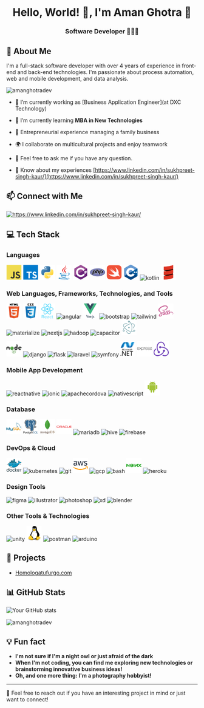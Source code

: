 <h1 align="center">Hello, World! 👋, I'm Aman Ghotra 🌟</h1>
<h3 align="center">Software Developer 👨🏻‍💻 </h3>

## 🚀 About Me

I'm a full-stack software developer with over 4 years of experience in front-end and back-end technologies. I'm passionate about process automation, web and mobile development, and data analysis.

<p align="left"> <img src="https://komarev.com/ghpvc/?username=amanghotradev&label=Profile%20views&color=0e75b6&style=flat" alt="amanghotradev" /> </p>

- 🔭 I’m currently working as [Business Application Engineer](at DXC Technology)

- 🌱 I’m currently learning **MBA in New Technologies**

- 💼 Entrepreneurial experience managing a family business

- 🌍 I collaborate on multicultural projects and enjoy teamwork

- 💬 Feel free to ask me if you have any question.

- 📄 Know about my experiences [https://www.linkedin.com/in/sukhpreet-singh-kaur/](https://www.linkedin.com/in/sukhpreet-singh-kaur/)

## 📫 Connect with Me

<p align="left">
<a href="https://linkedin.com/in/https://www.linkedin.com/in/sukhpreet-singh-kaur/" target="blank"><img align="center" src="https://raw.githubusercontent.com/rahuldkjain/github-profile-readme-generator/master/src/images/icons/Social/linked-in-alt.svg" alt="https://www.linkedin.com/in/sukhpreet-singh-kaur/" height="30" width="40" /></a>
</p>

## 💻 Tech Stack

### Languages

<p align="left">
<img src="https://raw.githubusercontent.com/devicons/devicon/master/icons/javascript/javascript-original.svg" alt="javascript" width="40" height="40"/>
<img src="https://raw.githubusercontent.com/devicons/devicon/master/icons/typescript/typescript-original.svg" alt="typescript" width="40" height="40"/>
<img src="https://raw.githubusercontent.com/devicons/devicon/master/icons/python/python-original.svg" alt="python" width="40" height="40"/>
<img src="https://raw.githubusercontent.com/devicons/devicon/master/icons/java/java-original.svg" alt="java" width="40" height="40"/>
<img src="https://raw.githubusercontent.com/devicons/devicon/master/icons/csharp/csharp-original.svg" alt="csharp" width="40" height="40"/>
<img src="https://raw.githubusercontent.com/devicons/devicon/master/icons/php/php-original.svg" alt="php" width="40" height="40"/>
<img src="https://raw.githubusercontent.com/devicons/devicon/master/icons/swift/swift-original.svg" alt="swift" width="40" height="40"/>
<img src="https://raw.githubusercontent.com/devicons/devicon/master/icons/cplusplus/cplusplus-original.svg" alt="cplusplus" width="40" height="40"/>
<img src="https://www.vectorlogo.zone/logos/kotlinlang/kotlinlang-icon.svg" alt="kotlin" width="40" height="40"/>
<img src="https://raw.githubusercontent.com/devicons/devicon/master/icons/scala/scala-original.svg" alt="scala" width="40" height="40"/>
</p>

<!-- ### General Frameworks and Tools

Git, GitHub, JIRA, Confluence, ODI, Oracle DB, OBIEE -->

### Web Languages, Frameworks, Technologies, and Tools

<p align="left">
<img src="https://raw.githubusercontent.com/devicons/devicon/master/icons/html5/html5-original-wordmark.svg" alt="html5" width="40" height="40"/>
<img src="https://raw.githubusercontent.com/devicons/devicon/master/icons/css3/css3-original-wordmark.svg" alt="css3" width="40" height="40"/>
<img src="https://raw.githubusercontent.com/devicons/devicon/master/icons/react/react-original-wordmark.svg" alt="react" width="40" height="40"/>
<img src="https://angular.io/assets/images/logos/angular/angular.svg" alt="angular" width="40" height="40"/>
<!-- <img src="https://raw.githubusercontent.com/devicons/devicon/master/icons/angularjs/angularjs-original-wordmark.svg" alt="angularjs" width="40" height="40"/> -->
<img src="https://raw.githubusercontent.com/devicons/devicon/master/icons/vuejs/vuejs-original-wordmark.svg" alt="vuejs" width="40" height="40"/>
<img src="https://cdn.worldvectorlogo.com/logos/bootstrap-5-1.svg" alt="bootstrap" width="40" height="40" />
<img src="https://www.vectorlogo.zone/logos/tailwindcss/tailwindcss-icon.svg" alt="tailwind" width="40" height="40"/>
<img src="https://raw.githubusercontent.com/devicons/devicon/master/icons/sass/sass-original.svg" alt="sass" width="40" height="40"/>
<img src="https://raw.githubusercontent.com/prplx/svg-logos/5585531d45d294869c4eaab4d7cf2e9c167710a9/svg/materialize.svg" alt="materialize" width="40" height="40"/>
<img src="https://cdn.worldvectorlogo.com/logos/nextjs-13.svg" alt="nextjs" style="background-color: white;" width="40" height="40">
<img src="https://www.vectorlogo.zone/logos/apache_hadoop/apache_hadoop-icon.svg" alt="hadoop" width="40" height="40"/>
<img src="https://cdn.worldvectorlogo.com/logos/capacitor-js.svg" alt="capacitor" width="40" height="40" />
<img src="https://raw.githubusercontent.com/devicons/devicon/master/icons/electron/electron-original.svg" alt="electron" width="40" height="40"/>
</p>

<!-- ### Back-end Development -->

<p align="left">
<img src="https://raw.githubusercontent.com/devicons/devicon/master/icons/nodejs/nodejs-original-wordmark.svg" alt="nodejs" width="40" height="40"/>
<img src="https://cdn.worldvectorlogo.com/logos/django.svg" alt="django" width="40" height="40"/>
<img src="https://www.vectorlogo.zone/logos/pocoo_flask/pocoo_flask-icon.svg" alt="flask" width="40" height="40"/>
<img src="https://cdn.worldvectorlogo.com/logos/laravel-2.svg" alt="laravel" width="40" height="40"/>
<img src="https://symfony.com/logos/symfony_black_03.svg" alt="symfony" width="40" height="40"/>
<img src="https://raw.githubusercontent.com/devicons/devicon/master/icons/dot-net/dot-net-original-wordmark.svg" alt="dotnet" width="40" height="40"/>
<img src="https://raw.githubusercontent.com/devicons/devicon/master/icons/express/express-original-wordmark.svg" alt="express" width="40" height="40"/>
<img src="https://raw.githubusercontent.com/devicons/devicon/master/icons/redux/redux-original.svg" alt="redux" width="40" height="40"/>
</p>

### Mobile App Development

<p align="left">
<img src="https://reactnative.dev/img/header_logo.svg" alt="reactnative" width="40" height="40"/>
<img src="https://upload.wikimedia.org/wikipedia/commons/d/d1/Ionic_Logo.svg" alt="ionic" width="40" height="40"/>
<img src="https://www.vectorlogo.zone/logos/apache_cordova/apache_cordova-icon.svg" alt="apachecordova" width="40" height="40"/>
<img src="https://raw.githubusercontent.com/detain/svg-logos/780f25886640cef088af994181646db2f6b1a3f8/svg/nativescript.svg" alt="nativescript" width="40" height="40"/>
<img src="https://raw.githubusercontent.com/devicons/devicon/master/icons/android/android-original-wordmark.svg" alt="android" width="40" height="40"/>

</p>

### Database

<p align="left">
<img src="https://raw.githubusercontent.com/devicons/devicon/master/icons/mysql/mysql-original-wordmark.svg" alt="mysql" width="40" height="40"/>
<img src="https://raw.githubusercontent.com/devicons/devicon/master/icons/postgresql/postgresql-original-wordmark.svg" alt="postgresql" width="40" height="40"/>
<img src="https://raw.githubusercontent.com/devicons/devicon/master/icons/mongodb/mongodb-original-wordmark.svg" alt="mongodb" width="40" height="40"/>
<!-- <img src="https://www.vectorlogo.zone/logos/sqlite/sqlite-icon.svg" alt="sqlite" width="40" height="40"/> -->
<img src="https://raw.githubusercontent.com/devicons/devicon/master/icons/oracle/oracle-original.svg" alt="oracle" width="40" height="40"/>
<img src="https://www.vectorlogo.zone/logos/mariadb/mariadb-icon.svg" alt="mariadb" width="40" height="40"/>
<img src="https://www.vectorlogo.zone/logos/apache_hive/apache_hive-icon.svg" alt="hive" width="40" height="40"/>
<img src="https://www.vectorlogo.zone/logos/firebase/firebase-icon.svg" alt="firebase" width="40" height="40"/>
</p>

### DevOps & Cloud

<p align="left">
<img src="https://raw.githubusercontent.com/devicons/devicon/master/icons/docker/docker-original-wordmark.svg" alt="docker" width="40" height="40"/>
<img src="https://www.vectorlogo.zone/logos/kubernetes/kubernetes-icon.svg" alt="kubernetes" width="40" height="40"/>
<img src="https://www.vectorlogo.zone/logos/git-scm/git-scm-icon.svg" alt="git" width="40" height="40"/>
<img src="https://raw.githubusercontent.com/devicons/devicon/master/icons/amazonwebservices/amazonwebservices-original-wordmark.svg" alt="aws" width="40" height="40"/>
<img src="https://www.vectorlogo.zone/logos/google_cloud/google_cloud-icon.svg" alt="gcp" width="40" height="40"/>
<!-- <img src="https://www.vectorlogo.zone/logos/microsoft_azure/microsoft_azure-icon.svg" alt="azure" width="40" height="40"/> -->
<img src="https://cdn.worldvectorlogo.com/logos/bash-2.svg" alt="bash" width="40" height="40"/>
<img src="https://raw.githubusercontent.com/devicons/devicon/master/icons/nginx/nginx-original.svg" alt="nginx" width="40" height="40"/>
<img src="https://www.vectorlogo.zone/logos/heroku/heroku-icon.svg" alt="heroku" width="40" height="40"/>
</p>

<!-- ### Data Science & Machine Learning

<p align="left">
<img src="https://www.vectorlogo.zone/logos/tensorflow/tensorflow-icon.svg" alt="tensorflow" width="40" height="40"/>
<img src="https://www.vectorlogo.zone/logos/opencv/opencv-icon.svg" alt="opencv" width="40" height="40"/>

</p> -->

### Design Tools

<p align="left">
<img src="https://www.vectorlogo.zone/logos/figma/figma-icon.svg" alt="figma" width="40" height="40"/>
<img src="https://www.vectorlogo.zone/logos/adobe_illustrator/adobe_illustrator-icon.svg" alt="illustrator" width="40" height="40"/>
<img src="https://cdn.worldvectorlogo.com/logos/adobe-photoshop-2.svg" alt="photoshop" width="40" height="40"/>
<img src="https://cdn.worldvectorlogo.com/logos/adobe-xd-2.svg" alt="xd" width="40" height="40"/>
<img src="https://download.blender.org/branding/community/blender_community_badge_white.svg" alt="blender" width="40" height="40"/>
<!-- <img src="https://www.vectorlogo.zone/logos/sketchapp/sketchapp-icon.svg" alt="sketch" width="40" height="40"/>
<img src="https://www.vectorlogo.zone/logos/framer/framer-icon.svg" alt="framer" width="40" height="40"/> -->
</p>

### Other Tools & Technologies

<p align="left">
<img src="https://www.vectorlogo.zone/logos/unity3d/unity3d-icon.svg" alt="unity" width="40" height="40"/>
<img src="https://raw.githubusercontent.com/devicons/devicon/master/icons/linux/linux-original.svg" alt="linux" width="40" height="40"/>
<img src="https://www.vectorlogo.zone/logos/getpostman/getpostman-icon.svg" alt="postman" width="40" height="40"/>

<img src="https://cdn.worldvectorlogo.com/logos/arduino-1.svg" alt="arduino" width="40" height="40"/>
<!-- <img src="https://raw.githubusercontent.com/devicons/devicon/d00d0969292a6569d45b06d3f350f463a0107b0d/icons/webpack/webpack-original-wordmark.svg" alt="webpack" width="40" height="40"/> -->

</p>

## 🔭 Projects

- [Homologatufurgo.com](https://www.homologatufurgo.com/)

## 📊 GitHub Stats

![Your GitHub stats](https://github-readme-stats.vercel.app/api?username=amanghotradev&show_icons=true&theme=radical)

<!-- <p><img align="left" src="https://github-readme-stats.vercel.app/api/top-langs?username=amanghotradev&show_icons=true&locale=en&layout=compact" alt="amanghotradev" /></p>

<p>&nbsp;<img align="center" src="https://github-readme-stats.vercel.app/api?username=amanghotradev&show_icons=true&locale=en" alt="amanghotradev" /></p> -->

<p><img align="center" src="https://github-readme-streak-stats.herokuapp.com/?user=amanghotradev&" alt="amanghotradev" /></p>

## 💡 Fun fact

- **I'm not sure if I'm a night owl or just afraid of the dark**
- **When I'm not coding, you can find me exploring new technologies or brainstorming innovative business ideas!**
- **Oh, and one more thing: I'm a photography hobbyist!**

---

💬 Feel free to reach out if you have an interesting project in mind or just want to connect!
